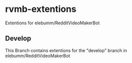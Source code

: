 # rvmb-extentions
Extentions for elebumm/RedditVideoMakerBot

## Develop
This Branch contains extentions for the "develop" branch in elebumm/RedditVideoMakerBot
